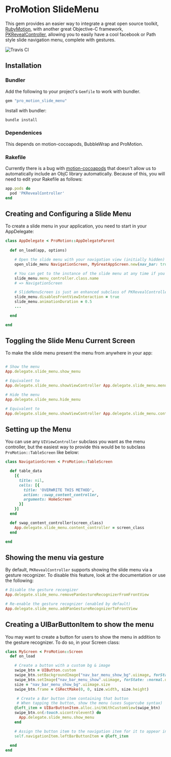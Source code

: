 # ProMotion SlideMenu
This gem provides an easier way to integrate a great open source toolkit, [RubyMotion](http://www.rubymotion.com), with another great Objective-C framework, [PKRevealController](https://github.com/pkluz/PKRevealController), allowing you to easily have a cool facebook or Path style slide navigation menu, complete with gestures.

![Travis CI](https://secure.travis-ci.org/macfanatic/promotion_slide_menu.png?branch=master)

## Installation

### Bundler

Add the following to your project's `Gemfile` to work with bundler.

```ruby
gem "pro_motion_slide_menu"
```

Install with bundler:

```ruby
bundle install
```

### Dependenices
This depends on motion-cocoapods, BubbleWrap and ProMotion.

### Rakefile

Currently there is a bug with [motion-cocoapods](https://github.com/HipByte/motion-cocoapods/issues/38) that doesn't allow us to automatically include an ObjC library automatically.  Because of this, you will need to edit your Rakefile as follows:

```ruby
app.pods do
  pod 'PKRevealController'
end
```

## Creating and Configuring a Slide Menu
To create a slide menu in your application, you need to start in your AppDelegate:

```ruby
class AppDelegate < ProMotion::AppDelegateParent
  
  def on_load(app, options)

    # Open the slide menu with your navigation view (initially hidden) and a content view (initially shown)
    open_slide_menu NavigationScreen, MyGreatAppScreen.new(nav_bar: true)

    # You can get to the instance of the slide menu at any time if you need to
    slide_menu.menu_controller.class.name
    # => NavigationScreen

    # SlideMenuScreen is just an enhanced subclass of PKRevealController, so you can do all sorts of things with it
    slide_menu.disablesFrontViewInteraction = true
    slide_menu.animationDuration = 0.5
    ...

  end

end
```

## Toggling the Slide Menu Current Screen
To make the slide menu present the menu from anywhere in your app:

```ruby

# Show the menu
App.delegate.slide_menu.show_menu

# Equivalent to
App.delegate.slide_menu.showViewController App.delegate.slide_menu.menu_controller, animated: true, completion: ->(c) { true }

# Hide the menu
App.delegate.slide_menu.hide_menu

# Equivalent to
App.delegate.slide_menu.showViewController App.delegate.slide_menu.content_controller, animated: true, completion: ->(c) { true }

```

## Setting up the Menu
You can use any `UIViewController` subclass you want as the menu controller, but the easiest way to provide this would be to subclass `ProMotion::TableScreen` like below:

```ruby
class NavigationScreen < ProMotion::TableScreen

  def table_data
    [{
      title: nil,
      cells: [{
        title: 'OVERWRITE THIS METHOD',
        action: :swap_content_controller,
        arguments: HomeScreen
      }]
    }]
  end

  def swap_content_controller(screen_class)
    App.delegate.slide_menu.content_controller = screen_class
  end

end
```

## Showing the menu via gesture
By default, `PKRevealController` supports showing the slide menu via a gesture recognizer.  To disable this feature, look at the documentation or use the following:

```ruby
# Disable the gesture recongizer
App.delegate.slide_menu.removePanGestureRecognizerFromFrontView

# Re-enable the gesture recognizer (enabled by default)
App.delegate.slide_menu.addPanGestureRecognizerToFrontView
```

## Creating a UIBarButtonItem to show the menu
You may want to create a button for users to show the menu in addition to the gesture recognizer.  To do so, in your Screen class:

```ruby
class MyScreen < ProMotion::Screen
  def on_load

    # Create a button with a custom bg & image
    swipe_btn = UIButton.custom
    swipe_btn.setBackgroundImage("nav_bar_menu_show_bg".uiimage, forState: :normal.uicontrolstate)
    swipe_btn.setImage("nav_bar_menu_show".uiimage, forState: :normal.uicontrolstate)
    size = "nav_bar_menu_show_bg".uiimage.size
    swipe_btn.frame = CGRectMake(0, 0, size.width, size.height)

     # Create a Bar button item containing that button
     # When tapping the button, show the menu (uses Sugarcube syntax)
    @left_item = UIBarButtonItem.alloc.initWithCustomView(swipe_btn)    
    swipe_btn.on(:touch.uicontrolevent) do
      App.delegate.slide_menu.show_menu
    end

    # Assign the button item to the navigation item for it to appear in the top left
    self.navigationItem.leftBarButtonItem = @left_item
    
  end
end
```
